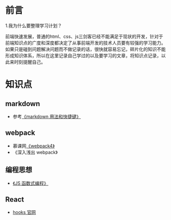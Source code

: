 # 前言

1.我为什么要整理学习计划？

  前端快速发展，普通的html、css、js三剑客已经不能满足于现状的开发，针对于前端知识点的广度和深度都决定了从事前端开发的技术人员要有较强的学习能力。如果只是碰到问题解决问题而不做记录的话，很快就容易忘记，碎片化的知识不能形成知识体系，所以在这里记录自己学过的以及要学习的文章，将知识点记录，以此来时刻提醒自己。

# 知识点

## markdown

- 参考[《markdown 用法和快捷键》](https://www.jianshu.com/p/228b648734d6)

## webpack

- 慕课网[《webpack4》](https://coding.imooc.com/class/316.html)
- 《深入浅出 webpack》

## 编程思想

- [《JS 函数式编程》](https://llh911001.gitbooks.io/mostly-adequate-guide-chinese/content/ch1.html)

## React

- [hooks 官网](https://react.docschina.org/docs/hooks-intro.html)
